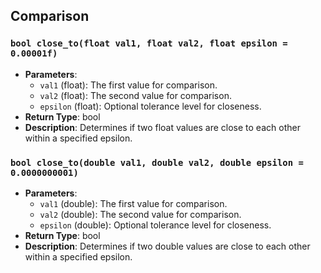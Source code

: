 ## Comparison

### `bool close_to(float val1, float val2, float epsilon = 0.00001f)`
- **Parameters**:
  - `val1` (float): The first value for comparison.
  - `val2` (float): The second value for comparison.
  - `epsilon` (float): Optional tolerance level for closeness.
- **Return Type**: bool
- **Description**: Determines if two float values are close to each other within a specified epsilon.

### `bool close_to(double val1, double val2, double epsilon = 0.0000000001)`
- **Parameters**:
  - `val1` (double): The first value for comparison.
  - `val2` (double): The second value for comparison.
  - `epsilon` (double): Optional tolerance level for closeness.
- **Return Type**: bool
- **Description**: Determines if two double values are close to each other within a specified epsilon.
